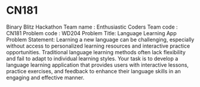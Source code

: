 # CN181
Binary Blitz Hackathon 
Team name : Enthusiastic Coders
Team code : CN181
Problem code : WD204
Problem Title: Language Learning App
Problem Statement:
Learning a new language can be challenging, especially without access to personalized learning resources and interactive practice opportunities. 
Traditional language learning methods often lack flexibility and fail to adapt to individual learning styles. Your task is to develop a language 
learning application that provides users with interactive lessons, practice exercises, and feedback to enhance their language skills in an 
engaging and effective manner.
